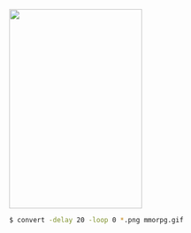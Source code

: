 <img src="https://raw.githubusercontent.com/huxingyi/libphone/master/samples/rpgname/screenshots/mmorpg.gif" width="240" height="360"/>

```sh
$ convert -delay 20 -loop 0 *.png mmorpg.gif
```
